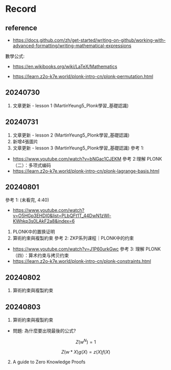 # Record

## reference
* https://docs.github.com/zh/get-started/writing-on-github/working-with-advanced-formatting/writing-mathematical-expressions

數學公式:
* https://en.wikibooks.org/wiki/LaTeX/Mathematics

* https://learn.z2o-k7e.world/plonk-intro-cn/plonk-permutation.html

## 20240730
1. 文章更新 - lesson 1 (MartinYeung5_Plonk學習_基礎認識)

## 20240731
1. 文章更新 - lesson 2 (MartinYeung5_Plonk學習_基礎認識)
2. 新增4張圖片
3. 文章更新 - lesson 3 (MartinYeung5_Plonk學習_基礎認識)
參考 1:
* https://www.youtube.com/watch?v=bNGac1CJEKM
參考 2:理解 PLONK（二）：多项式编码
* https://learn.z2o-k7e.world/plonk-intro-cn/plonk-lagrange-basis.html

## 20240801
參考 1: (未看完, 4:40)
* https://www.youtube.com/watch?v=O5HGp3EHDI0&list=PLbQFt1T_44DwN1zWl-KWhkp3s0LAkF2a8&index=6
1. PLONK中的置换证明
2. 算術約束與複製約束
參考 2: ZKP系列课程｜PLONK中的约束
* https://www.youtube.com/watch?v=J1P60urkGwc
參考 3: 理解 PLONK（四）：算术约束与拷贝约束
* https://learn.z2o-k7e.world/plonk-intro-cn/plonk-constraints.html

## 20240802
1. 算術約束與複製約束

## 20240803
1. 算術約束與複製約束
* 問題: 為什麼要出現最後的公式?
```math
 Z(w^{N}) = 1
```
```math
 Z(w*X)g(X) = z(X)f(X)
```
2. A guide to Zero Knowledge Proofs